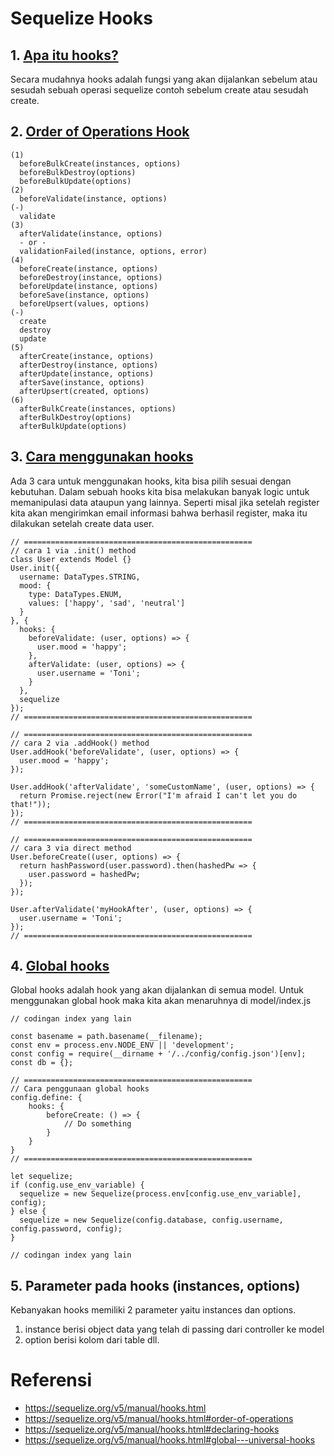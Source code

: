 # Sequelize Hooks

## 1. [Apa itu hooks?](https://sequelize.org/v5/manual/hooks.html)

Secara mudahnya hooks adalah fungsi yang akan dijalankan sebelum atau sesudah sebuah operasi sequelize contoh sebelum create atau sesudah create. 

## 2. [Order of Operations Hook](https://sequelize.org/v5/manual/hooks.html#order-of-operations)
```
(1)
  beforeBulkCreate(instances, options)
  beforeBulkDestroy(options)
  beforeBulkUpdate(options)
(2)
  beforeValidate(instance, options)
(-)
  validate
(3)
  afterValidate(instance, options)
  - or -
  validationFailed(instance, options, error)
(4)
  beforeCreate(instance, options)
  beforeDestroy(instance, options)
  beforeUpdate(instance, options)
  beforeSave(instance, options)
  beforeUpsert(values, options)
(-)
  create
  destroy
  update
(5)
  afterCreate(instance, options)
  afterDestroy(instance, options)
  afterUpdate(instance, options)
  afterSave(instance, options)
  afterUpsert(created, options)
(6)
  afterBulkCreate(instances, options)
  afterBulkDestroy(options)
  afterBulkUpdate(options)
```

## 3. [Cara menggunakan hooks](https://sequelize.org/v5/manual/hooks.html#declaring-hooks)

Ada 3 cara untuk menggunakan hooks, kita bisa pilih sesuai dengan kebutuhan. Dalam sebuah hooks kita bisa melakukan banyak logic untuk memanipulasi data ataupun yang lainnya. Seperti misal jika setelah register kita akan mengirimkan email informasi bahwa berhasil register, maka itu dilakukan setelah create data user.
```
// ===================================================
// cara 1 via .init() method
class User extends Model {}
User.init({
  username: DataTypes.STRING,
  mood: {
    type: DataTypes.ENUM,
    values: ['happy', 'sad', 'neutral']
  }
}, {
  hooks: {
    beforeValidate: (user, options) => {
      user.mood = 'happy';
    },
    afterValidate: (user, options) => {
      user.username = 'Toni';
    }
  },
  sequelize
});
// ===================================================

// ===================================================
// cara 2 via .addHook() method
User.addHook('beforeValidate', (user, options) => {
  user.mood = 'happy';
});

User.addHook('afterValidate', 'someCustomName', (user, options) => {
  return Promise.reject(new Error("I'm afraid I can't let you do that!"));
});
// ===================================================

// ===================================================
// cara 3 via direct method 
User.beforeCreate((user, options) => {
  return hashPassword(user.password).then(hashedPw => {
    user.password = hashedPw;
  });
});

User.afterValidate('myHookAfter', (user, options) => {
  user.username = 'Toni';
});
// ===================================================
```

## 4. [Global hooks](https://sequelize.org/v5/manual/hooks.html#global---universal-hooks)
Global hooks adalah hook yang akan dijalankan di semua model. Untuk menggunakan global hook maka kita akan menaruhnya di model/index.js
```
// codingan index yang lain

const basename = path.basename(__filename);
const env = process.env.NODE_ENV || 'development';
const config = require(__dirname + '/../config/config.json')[env];
const db = {};

// ===================================================
// Cara penggunaan global hooks
config.define: {
    hooks: {
        beforeCreate: () => {
            // Do something
        }
    }
}
// ===================================================

let sequelize;
if (config.use_env_variable) {
  sequelize = new Sequelize(process.env[config.use_env_variable], config);
} else {
  sequelize = new Sequelize(config.database, config.username, config.password, config);
}

// codingan index yang lain
```

## 5. Parameter pada hooks (instances, options)
Kebanyakan hooks memiliki 2 parameter yaitu instances dan options.
1. instance berisi object data yang telah di passing dari controller ke model
2. option berisi kolom dari table dll.

# Referensi 
- https://sequelize.org/v5/manual/hooks.html
- https://sequelize.org/v5/manual/hooks.html#order-of-operations
- https://sequelize.org/v5/manual/hooks.html#declaring-hooks
- https://sequelize.org/v5/manual/hooks.html#global---universal-hooks